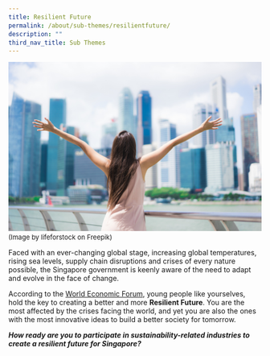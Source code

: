 ```yaml
---
title: Resilient Future
permalink: /about/sub-themes/resilientfuture/
description: ""
third_nav_title: Sub Themes
---
```

![](/images/PF%202023/About%20PF%202023/resilient%20future.jpg)
<font size="-1">(Image by lifeforstock on Freepik)</font>

Faced with an ever-changing global stage, increasing global temperatures, rising sea levels, supply chain disruptions and crises of every nature possible, the Singapore government is keenly aware of the need to adapt and evolve in the face of change.

According to the [World Economic Forum](https://www.weforum.org/agenda/2021/08/young-people-hold-the-key-to-creating-a-better-future), young people like yourselves, hold the key to creating a better and more **Resilient Future**. You are the most affected by the crises facing the world, and yet you are also the ones with the most innovative ideas to build a better society for tomorrow.

**_How ready are you to participate in sustainability-related industries to create a resilient future for Singapore?_**